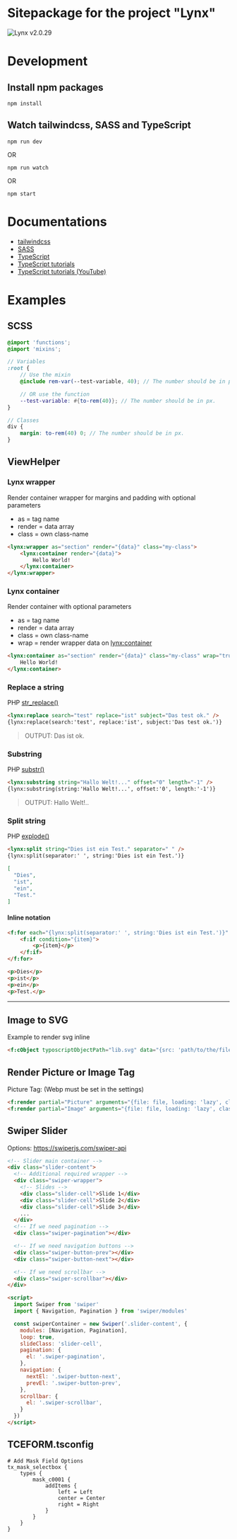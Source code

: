 Sitepackage for the project "Lynx"
==============================================================

![Lynx v2.0.29](https://img.shields.io/badge/Lynx-v2.0.29-blue)

# Development

## Install npm packages
`npm install`

## Watch tailwindcss, SASS and TypeScript
`npm run dev`

OR

`npm run watch`

OR

`npm start`

# Documentations
- [tailwindcss](https://tailwindcss.com/docs/editor-setup)
- [SASS](https://sass-lang.com/documentation/)
- [TypeScript](https://www.typescriptlang.org/docs/)
- [TypeScript tutorials](https://www.totaltypescript.com/)
- [TypeScript tutorials (YouTube)](https://www.youtube.com/@mattpocockuk)

# Examples

## SCSS

```scss
@import 'functions';
@import 'mixins';

// Variables
:root {
    // Use the mixin 
    @include rem-var(--test-variable, 40); // The number should be in px.

    // OR use the function
    --test-variable: #{to-rem(40)}; // The number should be in px.
}

// Classes
div {
    margin: to-rem(40) 0; // The number should be in px.
}
```

## ViewHelper

### Lynx wrapper
Render container wrapper for margins and padding with optional parameters
- as = tag name
- render = data array
- class = own class-name

```html
<lynx:wrapper as="section" render="{data}" class="my-class">
    <lynx:container render="{data}">
        Hello World!
    </lynx:container>
</lynx:wrapper>
```

### Lynx container
Render container with optional parameters
- as = tag name
- render = data array
- class = own class-name
- wrap = render wrapper data on <lynx:container>

```html
<lynx:container as="section" render="{data}" class="my-class" wrap="true">
    Hello World!
</lynx:container>
```

### Replace a string
PHP [str_replace()](https://www.php.net/manual/de/function.str-replace)
```html
<lynx:replace search="test" replace="ist" subject="Das test ok." />
{lynx:replace(search:'test', replace:'ist', subject:'Das test ok.')}
```
> OUTPUT: Das ist ok.

### Substring
PHP [substr()](https://www.php.net/manual/de/function.substr.php)
```html
<lynx:substring string="Hallo Welt!..." offset="0" length="-1" />
{lynx:substring(string:'Hallo Welt!...', offset:'0', length:'-1')}
```
> OUTPUT: Hallo Welt!..

### Split string
PHP [explode()](https://www.php.net/manual/de/function.explode.php)
```html
<lynx:split string="Dies ist ein Test." separator=" " />
{lynx:split(separator:' ', string:'Dies ist ein Test.')}
```
```json
[
  "Dies",
  "ist",
  "ein",
  "Test."
]
```

#### Inline notation
```html
<f:for each="{lynx:split(separator:' ', string:'Dies ist ein Test.')}" as="item">
    <f:if condition="{item}">
        <p>{item}</p>
    </f:if>
</f:for>
```
```html
<p>Dies</p>
<p>ist</p>
<p>ein</p>
<p>Test.</p>
```

---

## Image to SVG
Example to render svg inline

```html
<f:cObject typoscriptObjectPath="lib.svg" data="{src: 'path/to/the/file.svg'}" />
```

## Render Picture or Image Tag
Picture Tag: (Webp must be set in the settings)

```html
<f:render partial="Picture" arguments="{file: file, loading: 'lazy', class: 'my-class'}" />
<f:render partial="Image" arguments="{file: file, loading: 'lazy', class: 'my-class'}" />
```

## Swiper Slider
Options: https://swiperjs.com/swiper-api

```html
<!-- Slider main container -->
<div class="slider-content">
  <!-- Additional required wrapper -->
  <div class="swiper-wrapper">
    <!-- Slides -->
    <div class="slider-cell">Slide 1</div>
    <div class="slider-cell">Slide 2</div>
    <div class="slider-cell">Slide 3</div>
    ...
  </div>
  <!-- If we need pagination -->
  <div class="swiper-pagination"></div>

  <!-- If we need navigation buttons -->
  <div class="swiper-button-prev"></div>
  <div class="swiper-button-next"></div>

  <!-- If we need scrollbar -->
  <div class="swiper-scrollbar"></div>
</div>

<script>
  import Swiper from 'swiper'
  import { Navigation, Pagination } from 'swiper/modules'

  const swiperContainer = new Swiper('.slider-content', {
    modules: [Navigation, Pagination],
    loop: true,
    slideClass: 'slider-cell',
    pagination: {
      el: '.swiper-pagination',
    },
    navigation: {
      nextEl: '.swiper-button-next',
      prevEl: '.swiper-button-prev',
    },
    scrollbar: {
      el: '.swiper-scrollbar',
    }
  })
</script>
```

## TCEFORM.tsconfig
```typoscript
# Add Mask Field Options
tx_mask_selectbox {
    types {
        mask_c0001 {
            addItems {
                left = Left
                center = Center
                right = Right
            }
        }
    }
}
```
